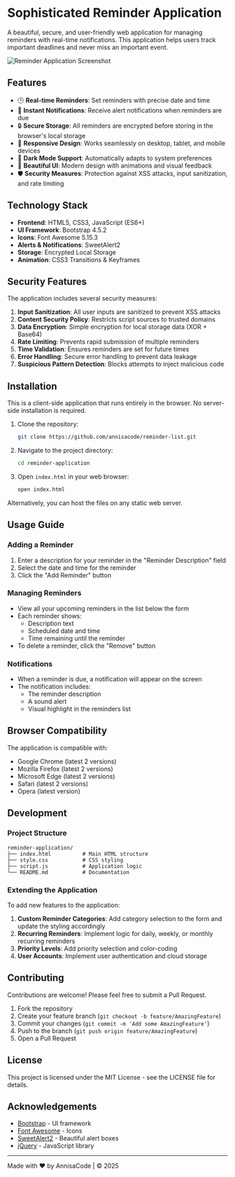 # Sophisticated Reminder Application

A beautiful, secure, and user-friendly web application for managing reminders with real-time notifications. This application helps users track important deadlines and never miss an important event.

![Reminder Application Screenshot](https://via.placeholder.com/800x450.png?text=Reminder+Application)

## Features

- 🕒 **Real-time Reminders**: Set reminders with precise date and time
- 🔔 **Instant Notifications**: Receive alert notifications when reminders are due
- 🔒 **Secure Storage**: All reminders are encrypted before storing in the browser's local storage
- 📱 **Responsive Design**: Works seamlessly on desktop, tablet, and mobile devices
- 🌙 **Dark Mode Support**: Automatically adapts to system preferences
- 🎨 **Beautiful UI**: Modern design with animations and visual feedback
- 🛡️ **Security Measures**: Protection against XSS attacks, input sanitization, and rate limiting

## Technology Stack

- **Frontend**: HTML5, CSS3, JavaScript (ES6+)
- **UI Framework**: Bootstrap 4.5.2
- **Icons**: Font Awesome 5.15.3
- **Alerts & Notifications**: SweetAlert2
- **Storage**: Encrypted Local Storage
- **Animation**: CSS3 Transitions & Keyframes

## Security Features

The application includes several security measures:

1. **Input Sanitization**: All user inputs are sanitized to prevent XSS attacks
2. **Content Security Policy**: Restricts script sources to trusted domains
3. **Data Encryption**: Simple encryption for local storage data (XOR + Base64)
4. **Rate Limiting**: Prevents rapid submission of multiple reminders
5. **Time Validation**: Ensures reminders are set for future times
6. **Error Handling**: Secure error handling to prevent data leakage
7. **Suspicious Pattern Detection**: Blocks attempts to inject malicious code

## Installation

This is a client-side application that runs entirely in the browser. No server-side installation is required.

1. Clone the repository:

   ```bash
   git clone https://github.com/annisacode/reminder-list.git
   ```

2. Navigate to the project directory:

   ```bash
   cd reminder-application
   ```

3. Open `index.html` in your web browser:
   ```bash
   open index.html
   ```

Alternatively, you can host the files on any static web server.

## Usage Guide

### Adding a Reminder

1. Enter a description for your reminder in the "Reminder Description" field
2. Select the date and time for the reminder
3. Click the "Add Reminder" button

### Managing Reminders

- View all your upcoming reminders in the list below the form
- Each reminder shows:
  - Description text
  - Scheduled date and time
  - Time remaining until the reminder
- To delete a reminder, click the "Remove" button

### Notifications

- When a reminder is due, a notification will appear on the screen
- The notification includes:
  - The reminder description
  - A sound alert
  - Visual highlight in the reminders list

## Browser Compatibility

The application is compatible with:

- Google Chrome (latest 2 versions)
- Mozilla Firefox (latest 2 versions)
- Microsoft Edge (latest 2 versions)
- Safari (latest 2 versions)
- Opera (latest version)

## Development

### Project Structure

```
reminder-application/
├── index.html          # Main HTML structure
├── style.css           # CSS styling
├── script.js           # Application logic
└── README.md           # Documentation
```

### Extending the Application

To add new features to the application:

1. **Custom Reminder Categories**: Add category selection to the form and update the styling accordingly
2. **Recurring Reminders**: Implement logic for daily, weekly, or monthly recurring reminders
3. **Priority Levels**: Add priority selection and color-coding
4. **User Accounts**: Implement user authentication and cloud storage

## Contributing

Contributions are welcome! Please feel free to submit a Pull Request.

1. Fork the repository
2. Create your feature branch (`git checkout -b feature/AmazingFeature`)
3. Commit your changes (`git commit -m 'Add some AmazingFeature'`)
4. Push to the branch (`git push origin feature/AmazingFeature`)
5. Open a Pull Request

## License

This project is licensed under the MIT License - see the LICENSE file for details.

## Acknowledgements

- [Bootstrap](https://getbootstrap.com/) - UI framework
- [Font Awesome](https://fontawesome.com/) - Icons
- [SweetAlert2](https://sweetalert2.github.io/) - Beautiful alert boxes
- [jQuery](https://jquery.com/) - JavaScript library

---

Made with ❤️ by AnnisaCode | &copy; 2025
